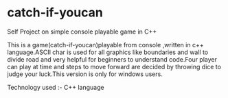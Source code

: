 # catch-if-youcan
Self Project on simple console playable game in C++

This is a game(catch-if-youcan)playable from console ,written in c++ language.ASCII char is used for all graphics like boundaries and wall to divide road and very helpful for beginners to understand code.Four player can play at time and steps to move forward  are decided by throwing dice to judge your luck.This version is only for windows users.

Technology used :- C++ language
